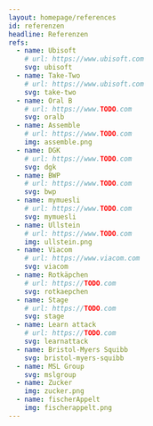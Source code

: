 ```yaml
---
layout: homepage/references
id: referenzen
headline: Referenzen
refs:
  - name: Ubisoft
    # url: https://www.ubisoft.com
    svg: ubisoft
  - name: Take-Two
    # url: https://www.ubisoft.com
    svg: take-two
  - name: Oral B
    # url: https://www.TODO.com
    svg: oralb
  - name: Assemble
    # url: https://www.TODO.com
    img: assemble.png
  - name: DGK
    # url: https://www.TODO.com
    svg: dgk
  - name: BWP
    # url: https://www.TODO.com
    svg: bwp
  - name: mymuesli
    # url: https://www.TODO.com
    svg: mymuesli
  - name: Ullstein
    # url: https://www.TODO.com
    img: ullstein.png
  - name: Viacom
    # url: https://www.viacom.com
    svg: viacom
  - name: Rotkäpchen
    # url: https://TODO.com
    svg: rotkaepchen
  - name: Stage
    # url: https://TODO.com
    svg: stage
  - name: Learn attack
    # url: https://TODO.com
    svg: learnattack
  - name: Bristol-Myers Squibb
    svg: bristol-myers-squibb
  - name: MSL Group
    svg: mslgroup
  - name: Zucker
    img: zucker.png
  - name: fischerAppelt
    img: fischerappelt.png
---
```

